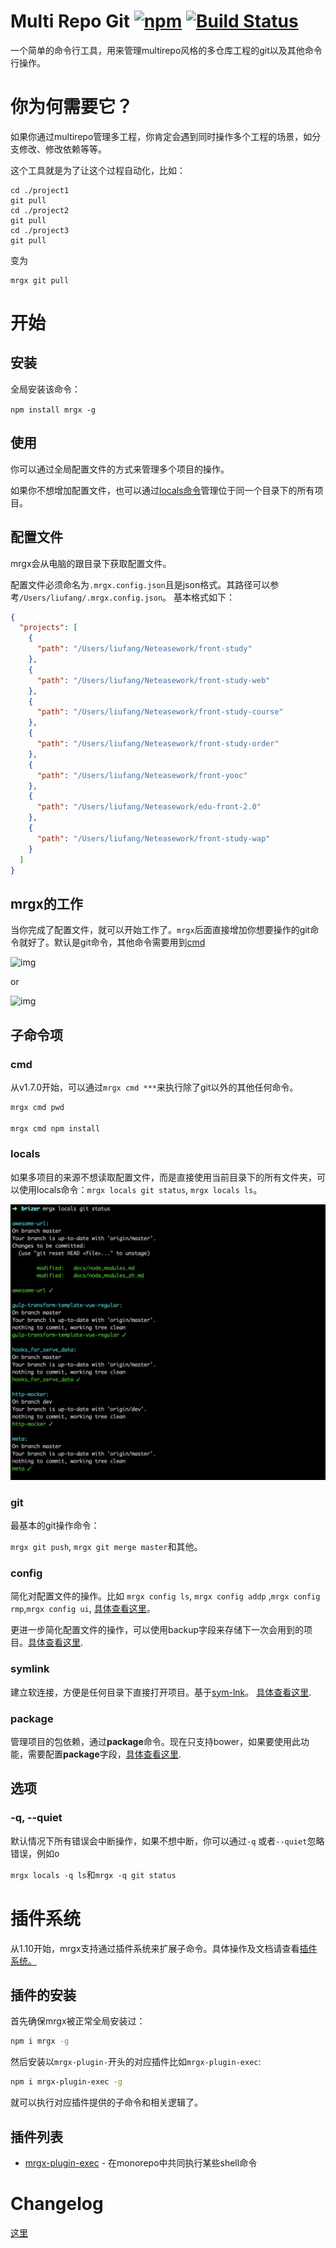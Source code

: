# Multi Repo Git [![npm](https://img.shields.io/npm/v/mrgx.svg?maxAge=2592000)](https://www.npmjs.com/package/mrgx) [![Build Status](https://travis-ci.org/brizer/multi-repo-git.svg?branch=master)](https://travis-ci.org/brizer/multi-repo-git)

一个简单的命令行工具，用来管理multirepo风格的多仓库工程的git以及其他命令行操作。

# 你为何需要它？

如果你通过multirepo管理多工程，你肯定会遇到同时操作多个工程的场景，如分支修改、修改依赖等等。

这个工具就是为了让这个过程自动化，比如：

```
cd ./project1
git pull
cd ./project2
git pull
cd ./project3
git pull

```

变为

```
mrgx git pull
```

# 开始

## 安装

全局安装该命令：

`npm install mrgx -g`

## 使用

你可以通过全局配置文件的方式来管理多个项目的操作。

如果你不想增加配置文件，也可以通过[locals命令](#locals)管理位于同一个目录下的所有项目。

## 配置文件

mrgx会从电脑的跟目录下获取配置文件。

配置文件必须命名为`.mrgx.config.json`且是json格式。其路径可以参考`/Users/liufang/.mrgx.config.json`。
基本格式如下：

```json
{
  "projects": [
    {
      "path": "/Users/liufang/Neteasework/front-study"
    },
    {
      "path": "/Users/liufang/Neteasework/front-study-web"
    },
    {
      "path": "/Users/liufang/Neteasework/front-study-course"
    },
    {
      "path": "/Users/liufang/Neteasework/front-study-order"
    },
    {
      "path": "/Users/liufang/Neteasework/front-yooc"
    },
    {
      "path": "/Users/liufang/Neteasework/edu-front-2.0"
    },
    {
      "path": "/Users/liufang/Neteasework/front-study-wap"
    }
  ]
}
```

## mrgx的工作

当你完成了配置文件，就可以开始工作了。`mrgx`后面直接增加你想要操作的git命令就好了。默认是git命令，其他命令需要用到[cmd](#cmd)

![img](http://edu-image.nosdn.127.net/b22c8e19f0164cdea002b65c69b678d9.png?imageView&quality=100)

or

![img](http://edu-image.nosdn.127.net/b364fdc02c1647288d53460d31aecbab.png?imageView&quality=100)


## 子命令项

### cmd

从v1.7.0开始，可以通过`mrgx cmd ***`来执行除了git以外的其他任何命令。

``` bash
mrgx cmd pwd

mrgx cmd npm install
```


### locals

如果多项目的来源不想读取配置文件，而是直接使用当前目录下的所有文件夹，可以使用locals命令：`mrgx locals git status`, `mrgx locals ls`。

![img](https://raw.githubusercontent.com/brizer/graph-bed/master/img/20190617113620.png)


### git

最基本的git操作命令：

`mrgx git push`, `mrgx git merge master`和其他。

### config

简化对配置文件的操作。比如 `mrgx config ls`, `mrgx config addp` ,`mrgx config rmp`,`mrgx config ui`, [具体查看这里](docs/config.md)。

更进一步简化配置文件的操作，可以使用backup字段来存储下一次会用到的项目。[具体查看这里](docs/backup.md).


### symlink

建立软连接，方便是任何目录下直接打开项目。基于[sym-lnk](https://www.npmjs.com/package/sym-lnk)。  [具体查看这里](docs/symlink.md).

### package

管理项目的包依赖，通过**package**命令。现在只支持bower，如果要使用此功能，需要配置**package**字段，[具体查看这里](docs/package_zh.md).

## 选项

### **-q, --quiet**

默认情况下所有错误会中断操作，如果不想中断，你可以通过`-q` 或者`--quiet`忽略错误，例如o

`mrgx locals -q ls`和`mrgx -q git status`


# 插件系统

从1.10开始，mrgx支持通过插件系统来扩展子命令。具体操作及文档请查看[插件系统。](./docs/plugin_zh.md)


## 插件的安装

首先确保mrgx被正常全局安装过：

``` bash
npm i mrgx -g
```

然后安装以`mrgx-plugin-`开头的对应插件比如`mrgx-plugin-exec`:

``` bash
npm i mrgx-plugin-exec -g
```

就可以执行对应插件提供的子命令和相关逻辑了。



## 插件列表

- [mrgx-plugin-exec](https://github.com/brizer/mrgx-plugin-exec) - 在monorepo中共同执行某些shell命令

# Changelog

[这里](./CHANGELOG.md)
